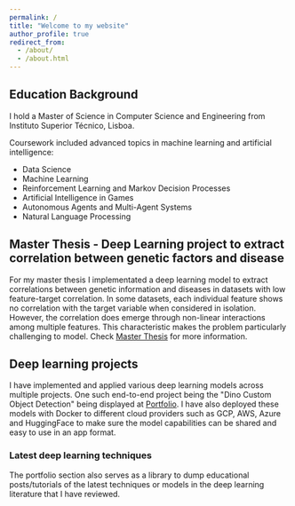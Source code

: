 ```yaml
---
permalink: /
title: "Welcome to my website"
author_profile: true
redirect_from: 
  - /about/
  - /about.html
---
```


## Education Background

I hold a Master of Science in Computer Science and Engineering from Instituto Superior Técnico, Lisboa. 

Coursework included advanced topics in machine learning and artificial intelligence:
- Data Science
- Machine Learning
- Reinforcement Learning and Markov Decision Processes
- Artificial Intelligence in Games
- Autonomous Agents and Multi-Agent Systems
- Natural Language Processing

## Master Thesis - Deep Learning project to extract correlation between genetic factors and disease

For my master thesis I implementated a deep learning model to extract correlations between genetic information and diseases in datasets with low feature-target correlation. In some datasets, each individual feature shows no correlation with the target variable when considered in isolation. However, the correlation does emerge through non-linear interactions among multiple features. This characteristic makes the problem particularly challenging to model. Check [Master Thesis](https://hbvsa.github.io/master_thesis/) for more information.

## Deep learning projects

I have implemented and applied various deep learning models across multiple projects. 
One such end-to-end project being the "Dino Custom Object Detection" being displayed at [Portfolio](https://hbvsa.github.io/portfolio/). 
I have also deployed these models with Docker to different cloud providers such as GCP, AWS, Azure and HuggingFace to make sure the model capabilities can be shared and easy to use in an app format.

### Latest deep learning techniques
The portfolio section also serves as a library to dump educational posts/tutorials of the latest techniques or models in the deep learning literature that I have reviewed. 
